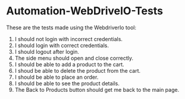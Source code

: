 # Automation-WebDriveIO-Tests
These are the tests made using the WebdriverIo tool:
1. I should not login with incorrect credentials.
2. I should login with correct credentials.
3. I should logout after login.
4. The side menu should open and close correctly.
5. I should be able to add a product to the cart.
6. I shoud be able to delete the product from the cart.
7. I should be able to place an order.
8. I should be able to see the product details.
9. The Back to Products button should get me back to the main page.
